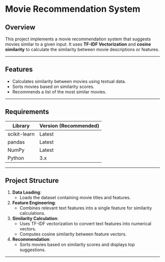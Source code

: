 # **Movie Recommendation System**

## **Overview**
This project implements a movie recommendation system that suggests movies similar to a given input. It uses **TF-IDF Vectorization** and **cosine similarity** to calculate the similarity between movie descriptions or features.

---

## **Features**
- Calculates similarity between movies using textual data.
- Sorts movies based on similarity scores.
- Recommends a list of the most similar movies.

---

## **Requirements**
| Library        | Version (Recommended) |
|----------------|------------------------|
| scikit-learn   | Latest                 |
| pandas         | Latest                 |
| NumPy          | Latest                 |
| Python         | 3.x                    |

---

## **Project Structure**
1. **Data Loading**:
   - Loads the dataset containing movie titles and features.
2. **Feature Engineering**:
   - Combines relevant text features into a single feature for similarity calculations.
3. **Similarity Calculation**:
   - Uses TF-IDF vectorization to convert text features into numerical vectors.
   - Computes cosine similarity between feature vectors.
4. **Recommendation**:
   - Sorts movies based on similarity scores and displays top suggestions.

---




